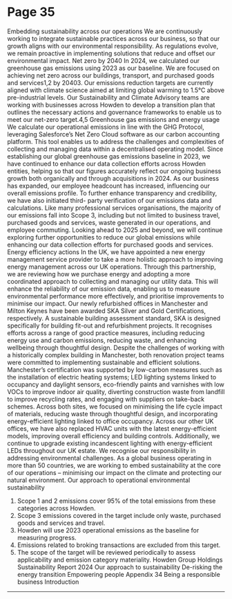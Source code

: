 # Page 35

Embedding sustainability across our operations
We are continuously working to integrate 
sustainable practices across our 
business, so that our growth aligns with 
our environmental responsibility. As 
regulations evolve, we remain proactive in 
implementing solutions that reduce and 
offset our environmental impact.
Net zero by 2040 
In 2024, we calculated our greenhouse 
gas emissions using 2023 as our 
baseline. We are focused on achieving 
net zero across our buildings, transport, 
and purchased goods and services1,2 by 
20403. Our emissions reduction targets 
are currently aligned with climate science 
aimed at limiting global warming to 1.5°C 
above pre-industrial levels.
Our Sustainability and Climate Advisory 
teams are working with businesses 
across Howden to develop a transition 
plan that outlines the necessary actions 
and governance frameworks to enable us 
to meet our net-zero target.4,5 
Greenhouse gas emissions and 
energy usage 
We calculate our operational emissions 
in line with the GHG Protocol, leveraging 
Salesforce’s Net Zero Cloud software 
as our carbon accounting platform. This 
tool enables us to address the challenges 
and complexities of collecting and 
managing data within a decentralised 
operating model.
Since establishing our global greenhouse 
gas emissions baseline in 2023, we have 
continued to enhance our data collection 
efforts across Howden entities, helping 
so that our figures accurately reflect 
our ongoing business growth both 
organically and through acquisitions 
in 2024. 
As our business has expanded, our 
employee headcount has increased, 
influencing our overall emissions profile. 
To further enhance transparency and 
credibility, we have also initiated third-
party verification of our emissions data 
and calculations.
Like many professional services 
organisations, the majority of our 
emissions fall into Scope 3, including 
but not limited to business travel, 
purchased goods and services, waste 
generated in our operations, and 
employee commuting.
Looking ahead to 2025 and beyond, 
we will continue exploring further 
opportunities to reduce our global 
emissions while enhancing our data 
collection efforts for purchased goods 
and services.
Energy efficiency actions
In the UK, we have appointed a new 
energy management service provider 
to take a more holistic approach to 
improving energy management across 
our UK operations. Through this 
partnership, we are reviewing how we 
purchase energy and adopting a more 
coordinated approach to collecting 
and managing our utility data. This 
will enhance the reliability of our 
emission data, enabling us to measure 
environmental performance more 
effectively, and prioritise improvements 
to minimise our impact.
Our newly refurbished offices in 
Manchester and Milton Keynes have 
been awarded SKA Silver and Gold 
Certifications, respectively. A sustainable 
building assessment standard, SKA is 
designed specifically for building fit-out 
and refurbishment projects. It recognises 
efforts across a range of good practice 
measures, including reducing energy 
use and carbon emissions, reducing 
waste, and enhancing wellbeing through 
thoughtful design. 
Despite the challenges of working 
with a historically complex building in 
Manchester, both renovation project 
teams were committed to implementing 
sustainable and efficient solutions. 
Manchester’s certification was supported 
by low-carbon measures such as the 
installation of electric heating systems; 
LED lighting systems linked to occupancy 
and daylight sensors, eco-friendly paints 
and varnishes with low VOCs to improve 
indoor air quality, diverting construction 
waste from landfill to improve recycling 
rates, and engaging with suppliers 
on take-back schemes. Across both 
sites, we focused on minimising the 
life cycle impact of materials, reducing 
waste through thoughtful design, and 
incorporating energy-efficient lighting 
linked to office occupancy.
Across our other UK offices, we have 
also replaced HVAC units with the latest 
energy-efficient models, improving 
overall efficiency and building controls. 
Additionally, we continue to upgrade 
existing incandescent lighting with 
energy-efficient LEDs throughout our 
UK estate.
We recognise our responsibility in 
addressing environmental challenges. 
As a global business operating in more 
than 50 countries, we are working 
to embed sustainability at the core 
of our operations – minimising our 
impact on the climate and protecting 
our natural environment.
Our approach to operational environmental sustainability 
1.	 Scope 1 and 2 emissions cover 95% of the total 
emissions from these categories across Howden. 
2.	 Scope 3 emissions covered in the target include 
only waste, purchased goods and services and 
travel.
3.	 Howden will use 2023 operational emissions as the 
baseline for measuring progress.
4.	 Emissions related to broking transactions are 
excluded from this target.
5.	 The scope of the target will be reviewed periodically 
to assess applicability and emission category 
materiality.
Howden Group Holdings
Sustainability Report 2024
Our approach to sustainability
De-risking the energy transition
Empowering people 
Appendix
34
Being a responsible business
Introduction


---